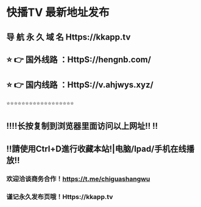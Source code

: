 # 快播TV 最新地址发布 
## 导 航 永 久 域 名  Https://kkapp.tv
## ⭐️ 👉 国外线路 ：HttpS://hengnb.com/
## ⭐️ 👉 国内线路 ：HttpS://v.ahjwys.xyz/
⭐️⭐️⭐️⭐️⭐️⭐️⭐️⭐️⭐️⭐️⭐️⭐️⭐️⭐️⭐️⭐️⭐️⭐️
## ‼️‼️长按复制到浏览器里面访问以上网址‼️  ‼️
## ‼️請使用Ctrl+D進行收藏本站!|电脑/Ipad/手机在线播放‼️
### 欢迎洽谈商务合作！https://t.me/chiguashangwu
### 谨记永久发布页哦！Https://kkapp.tv
